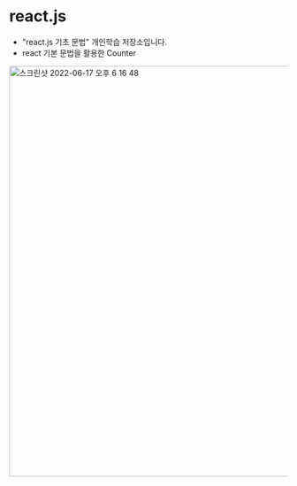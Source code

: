 # react.js
- "react.js 기초 문법" 개인학습 저장소입니다.
- react 기본 문법을 활용한 Counter

<img width="742" alt="스크린샷 2022-06-17 오후 6 16 48" src="https://user-images.githubusercontent.com/96563289/174268640-bc963cff-7209-4802-99e9-391ea4ee4fd6.png">

